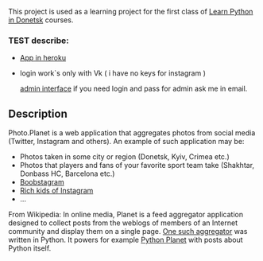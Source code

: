 This project is used as a learning project for the first class of [Learn Python in Donetsk](http://learnpython.dn.ua/) courses.
### TEST describe:
- [App in heroku](http://photoplanet-test.herokuapp.com/) 
- login work`s only with Vk ( i have no keys for instagram )
  
    [admin interface](http://photoplanet-test.herokuapp.com/admin)
    if you need login and pass for admin ask me in email.

## Description

Photo.Planet is a web application that aggregates photos from social media (Twitter, Instagram and others). An example of such application may be:

- Photos taken in some city or region (Donetsk, Kyiv, Crimea etc.)
- Photos that players and fans of your favorite sport team take (Shakhtar, Donbass HC, Barcelona etc.)
- [Boobstagram](http://boobstagram.fr/)
- [Rich kids of Instagram](http://richkidsofinstagram.tumblr.com/)
- ...

From Wikipedia: In online media, Planet is a feed aggregator application designed to collect posts from the weblogs of members of an Internet community and display them on a single page. [One such aggregator](http://www.planetplanet.org/) was written in Python. It powers for example [Python Planet](http://planet.python.org/) with posts about Python itself.
